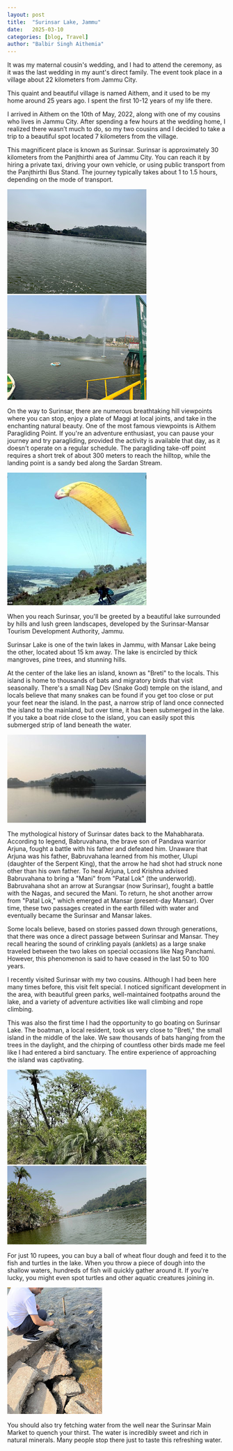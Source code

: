 ```yaml
---
layout: post
title:  "Surinsar Lake, Jammu"
date:   2025-03-10
categories: [blog, Travel]
author: "Balbir Singh Aithemia"
---
```

It was my maternal cousin's wedding, and I had to attend the ceremony, as it was the last wedding in my aunt's direct family. The event took place in a village about 22 kilometers from Jammu City.

This quaint and beautiful village is named Aithem, and it used to be my home around 25 years ago. I spent the first 10-12 years of my life there.

I arrived in Aithem on the 10th of May, 2022, along with one of my cousins who lives in Jammu City. After spending a few hours at the wedding home, I realized there wasn’t much to do, so my two cousins and I decided to take a trip to a beautiful spot located 7 kilometers from the village.

This magnificent place is known as Surinsar. Surinsar is approximately 30 kilometers from the Panjthirthi area of Jammu City. You can reach it by hiring a private taxi, driving your own vehicle, or using public transport from the Panjthirthi Bus Stand. The journey typically takes about 1 to 1.5 hours, depending on the mode of transport.

![Surinsar-lake](/assets/images/Lake.jpg)
![Surinsar-lake1](/assets/images/Lake1.jpg)

On the way to Surinsar, there are numerous breathtaking hill viewpoints where you can stop, enjoy a plate of Maggi at local joints, and take in the enchanting natural beauty. One of the most famous viewpoints is Aithem Paragliding Point. If you're an adventure enthusiast, you can pause your journey and try paragliding, provided the activity is available that day, as it doesn't operate on a regular schedule. The paragliding take-off point requires a short trek of about 300 meters to reach the hilltop, while the landing point is a sandy bed along the Sardan Stream.

![Paragliding-PicfromWeb](/assets/images/para.jpg)


When you reach Surinsar, you'll be greeted by a beautiful lake surrounded by hills and lush green landscapes, developed by the Surinsar-Mansar Tourism Development Authority, Jammu.

Surinsar Lake is one of the twin lakes in Jammu, with Mansar Lake being the other, located about 15 km away. The lake is encircled by thick mangroves, pine trees, and stunning hills.

At the center of the lake lies an island, known as "Breti" to the locals. This island is home to thousands of bats and migratory birds that visit seasonally. There's a small Nag Dev (Snake God) temple on the island, and locals believe that many snakes can be found if you get too close or put your feet near the island. In the past, a narrow strip of land once connected the island to the mainland, but over time, it has been submerged in the lake. If you take a boat ride close to the island, you can easily spot this submerged strip of land beneath the water.

![Breti-Island](/assets/images/breti.jpg)


The mythological history of Surinsar dates back to the Mahabharata. According to legend, Babruvahana, the brave son of Pandava warrior Arjuna, fought a battle with his father and defeated him. Unaware that Arjuna was his father, Babruvahana learned from his mother, Ulupi (daughter of the Serpent King), that the arrow he had shot had struck none other than his own father. To heal Arjuna, Lord Krishna advised Babruvahana to bring a "Mani" from "Patal Lok" (the underworld). Babruvahana shot an arrow at Surangsar (now Surinsar), fought a battle with the Nagas, and secured the Mani. To return, he shot another arrow from "Patal Lok," which emerged at Mansar (present-day Mansar). Over time, these two passages created in the earth filled with water and eventually became the Surinsar and Mansar lakes.

Some locals believe, based on stories passed down through generations, that there was once a direct passage between Surinsar and Mansar. They recall hearing the sound of crinkling payals (anklets) as a large snake traveled between the two lakes on special occasions like Nag Panchami. However, this phenomenon is said to have ceased in the last 50 to 100 years.

I recently visited Surinsar with my two cousins. Although I had been here many times before, this visit felt special. I noticed significant development in the area, with beautiful green parks, well-maintained footpaths around the lake, and a variety of adventure activities like wall climbing and rope climbing.

This was also the first time I had the opportunity to go boating on Surinsar Lake. The boatman, a local resident, took us very close to "Breti," the small island in the middle of the lake. We saw thousands of bats hanging from the trees in the daylight, and the chirping of countless other birds made me feel like I had entered a bird sanctuary. The entire experience of approaching the island was captivating.

![Bats & Birds on Breti](/assets/images/bats.jpg)
![View from breti](/assets/images/bretiview.jpg)

For just 10 rupees, you can buy a ball of wheat flour dough and feed it to the fish and turtles in the lake. When you throw a piece of dough into the shallow waters, hundreds of fish will quickly gather around it. If you're lucky, you might even spot turtles and other aquatic creatures joining in.

![Turtle & Fish](/assets/images/fish.jpg)

You should also try fetching water from the well near the Surinsar Main Market to quench your thirst. The water is incredibly sweet and rich in natural minerals. Many people stop there just to taste this refreshing water.




[jekyll-docs]: https://jekyllrb.com/docs/home
[jekyll-gh]:   https://github.com/jekyll/jekyll
[jekyll-talk]: https://talk.jekyllrb.com/
